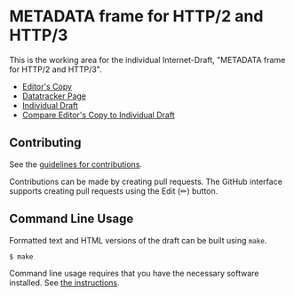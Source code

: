 # METADATA frame for HTTP/2 and HTTP/3

This is the working area for the individual Internet-Draft, "METADATA frame for HTTP/2 and HTTP/3".

* [Editor's Copy](https://bencebeky.github.io/metadata/#go.draft-beky-httpbis-metadata.html)
* [Datatracker Page](https://datatracker.ietf.org/doc/draft-beky-httpbis-metadata)
* [Individual Draft](https://datatracker.ietf.org/doc/html/draft-beky-httpbis-metadata)
* [Compare Editor's Copy to Individual Draft](https://bencebeky.github.io/metadata/#go.draft-beky-httpbis-metadata.diff)


## Contributing

See the
[guidelines for contributions](https://github.com/bencebeky/metadata/blob/main/CONTRIBUTING.md).

Contributions can be made by creating pull requests.
The GitHub interface supports creating pull requests using the Edit (✏) button.


## Command Line Usage

Formatted text and HTML versions of the draft can be built using `make`.

```sh
$ make
```

Command line usage requires that you have the necessary software installed.  See
[the instructions](https://github.com/martinthomson/i-d-template/blob/main/doc/SETUP.md).

